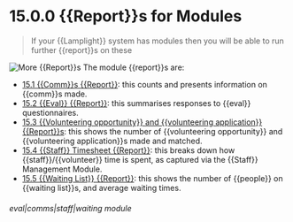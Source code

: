 # 15.0.0 <i class="fa fa-chart-line"></i>  {{Report}}s for Modules

> If your {{Lamplight}} system has modules then you will be able to run further {{report}}s on these


![More {{Report}}s](15.0.0a.png)
The module {{report}}s are:

- [15.1 {{Comm}}s {{Report}}](/help/index/p/15.1): this counts and presents information on {{comm}}s made.
- [15.2 {{Eval}} {{Report}}](/help/index/p/15.2): this summarises responses to {{eval}} questionnaires.
- [15.3 {{Volunteering opportunity}} and {{volunteering application}} {{Report}}s](/help/index/p/15.3): this shows the number of {{volunteering opportunity}} and {{volunteering application}}s made and matched.
- [15.4 {{Staff}} Timesheet {{Report}}](/help/index/p/15.4): this breaks down how {{staff}}/{{volunteer}} time is spent, as captured via the {{Staff}} Management Module. 
- [15.5 {{Waiting List}} {{Report}}](/help/index/p/15.5): this shows the number of {{people}} on {{waiting list}}s, and average waiting times.


###### eval|comms|staff|waiting module
